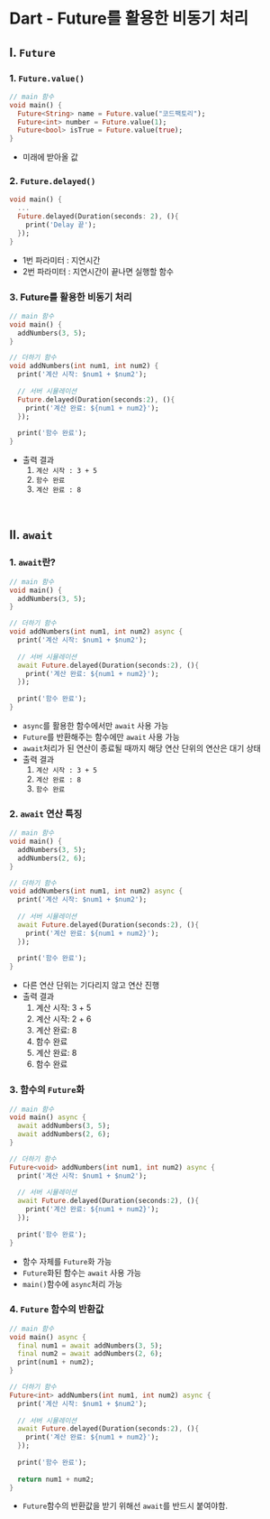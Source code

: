 # Dart - Future를 활용한 비동기 처리

## Ⅰ. `Future`

### 1. `Future.value()`
```dart
// main 함수
void main() {
  Future<String> name = Future.value("코드팩토리");
  Future<int> number = Future.value(1);
  Future<bool> isTrue = Future.value(true);
}
```
- 미래에 받아올 값

### 2. `Future.delayed()`
```dart
void main() {
  ...
  Future.delayed(Duration(seconds: 2), (){
    print('Delay 끝');
  });
}
```
- 1번 파라미터 : 지연시간
- 2번 파라미터 : 지연시간이 끝나면 실행할 함수

### 3. Future를 활용한 비동기 처리
```dart
// main 함수
void main() {
  addNumbers(3, 5);
}

// 더하기 함수
void addNumbers(int num1, int num2) {
  print('계산 시작: $num1 + $num2');
  
  // 서버 시뮬레이션
  Future.delayed(Duration(seconds:2), (){
    print('계산 완료: ${num1 + num2}');
  });
  
  print('함수 완료');
}
```
- 출력 결과
  1. `계산 시작 : 3 + 5`
  2. `함수 완료`
  3. `계산 완료 : 8`

<br>

## Ⅱ. `await`

### 1. `await`란?
```dart
// main 함수
void main() {
  addNumbers(3, 5);
}

// 더하기 함수
void addNumbers(int num1, int num2) async {
  print('계산 시작: $num1 + $num2');
  
  // 서버 시뮬레이션
  await Future.delayed(Duration(seconds:2), (){
    print('계산 완료: ${num1 + num2}');
  });
  
  print('함수 완료');
}
```
- `async`를 활용한 함수에서만 `await` 사용 가능
- `Future`를 반환해주는 함수에만 `await` 사용 가능
- `await`처리가 된 연산이 종료될 때까지 해당 연산 단위의 연산은 대기 상태
- 출력 결과
  1. `계산 시작 : 3 + 5`
  2. `계산 완료 : 8`
  3. `함수 완료`

### 2. `await` 연산 특징
```dart
// main 함수
void main() {
  addNumbers(3, 5);
  addNumbers(2, 6);
}

// 더하기 함수
void addNumbers(int num1, int num2) async {
  print('계산 시작: $num1 + $num2');
  
  // 서버 시뮬레이션
  await Future.delayed(Duration(seconds:2), (){
    print('계산 완료: ${num1 + num2}');
  });
  
  print('함수 완료');
}
``` 
- 다른 연산 단위는 기다리지 않고 연산 진행
- 출력 결과
  1. 계산 시작: 3 + 5
  2. 계산 시작: 2 + 6
  3. 계산 완료: 8
  4. 함수 완료
  5. 계산 완료: 8
  6. 함수 완료


### 3. 함수의 `Future`화
```dart
// main 함수
void main() async {
  await addNumbers(3, 5);
  await addNumbers(2, 6);
}

// 더하기 함수
Future<void> addNumbers(int num1, int num2) async {
  print('계산 시작: $num1 + $num2');
  
  // 서버 시뮬레이션
  await Future.delayed(Duration(seconds:2), (){
    print('계산 완료: ${num1 + num2}');
  });
  
  print('함수 완료');
}
```
- 함수 자체를 `Future`화 가능
- `Future`화된 함수는 `await` 사용 가능
- `main()`함수에 `async`처리 가능


### 4. `Future` 함수의 반환값
```dart
// main 함수
void main() async {
  final num1 = await addNumbers(3, 5);
  final num2 = await addNumbers(2, 6);
  print(num1 + num2);
}

// 더하기 함수
Future<int> addNumbers(int num1, int num2) async {
  print('계산 시작: $num1 + $num2');
  
  // 서버 시뮬레이션
  await Future.delayed(Duration(seconds:2), (){
    print('계산 완료: ${num1 + num2}');
  });
  
  print('함수 완료');
  
  return num1 + num2;
}
```
- `Future`함수의 반환값을 받기 위해선 `await`를 반드시 붙여야함.
